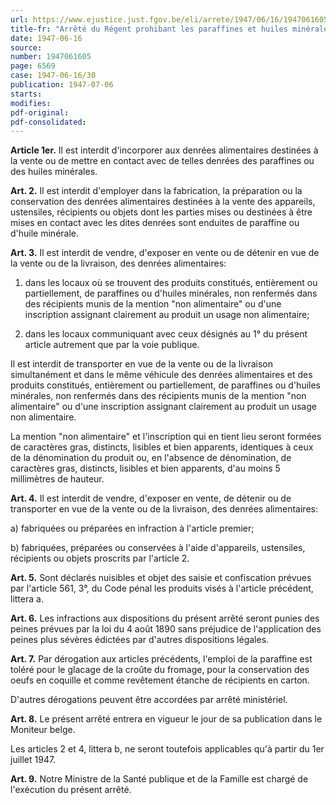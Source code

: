 ```yaml
---
url: https://www.ejustice.just.fgov.be/eli/arrete/1947/06/16/1947061605/justel
title-fr: "Arrêté du Régent prohibant les paraffines et huiles minérales dans les denrées alimentaires."
date: 1947-06-16
source:
number: 1947061605
page: 6569
case: 1947-06-16/30
publication: 1947-07-06
starts:
modifies:
pdf-original:
pdf-consolidated:
---
```


**Article 1er.** Il est interdit d'incorporer aux denrées alimentaires destinées à la vente ou de mettre en contact avec de telles denrées des paraffines ou des huiles minérales.

**Art. 2.** Il est interdit d'employer dans la fabrication, la préparation ou la conservation des denrées alimentaires destinées à la vente des appareils, ustensiles, récipients ou objets dont les parties mises ou destinées à être mises en contact avec les dites denrées sont enduites de paraffine ou d'huile minérale.

**Art. 3.** Il est interdit de vendre, d'exposer en vente ou de détenir en vue de la vente ou de la livraison, des denrées alimentaires:

1. dans les locaux où se trouvent des produits constitués, entièrement ou partiellement, de paraffines ou d'huiles minérales, non renfermés dans des récipients munis de la mention "non alimentaire" ou d'une inscription assignant clairement au produit un usage non alimentaire;

2. dans les locaux communiquant avec ceux désignés au 1° du présent article autrement que par la voie publique.

Il est interdit de transporter en vue de la vente ou de la livraison simultanément et dans le même véhicule des denrées alimentaires et des produits constitués, entièrement ou partiellement, de paraffines ou d'huiles minérales, non renfermés dans des récipients munis de la mention "non alimentaire" ou d'une inscription assignant clairement au produit un usage non alimentaire.

La mention "non alimentaire" et l'inscription qui en tient lieu seront formées de caractères gras, distincts, lisibles et bien apparents, identiques à ceux de la dénomination du produit ou, en l'absence de dénomination, de caractères gras, distincts, lisibles et bien apparents, d'au moins 5 millimètres de hauteur.

**Art. 4.** Il est interdit de vendre, d'exposer en vente, de détenir ou de transporter en vue de la vente ou de la livraison, des denrées alimentaires:

   a) fabriquées ou préparées en infraction à l'article premier;

   b) fabriquées, préparées ou conservées à l'aide d'appareils, ustensiles, récipients ou objets proscrits par l'article 2.

**Art. 5.** Sont déclarés nuisibles et objet des saisie et confiscation prévues par l'article 561, 3°, du Code pénal les produits visés à l'article précédent, littera a.

**Art. 6.** Les infractions aux dispositions du présent arrêté seront punies des peines prévues par la loi du 4 août 1890 sans préjudice de l'application des peines plus sévères édictées par d'autres dispositions légales.

**Art. 7.** Par dérogation aux articles précédents, l'emploi de la paraffine est toléré pour le glacage de la croûte du fromage, pour la conservation des oeufs en coquille et comme revêtement étanche de récipients en carton.

D'autres dérogations peuvent être accordées par arrêté ministériel.

**Art. 8.** Le présent arrêté entrera en vigueur le jour de sa publication dans le Moniteur belge.

Les articles 2 et 4, littera b, ne seront toutefois applicables qu'à partir du 1er juillet 1947.

**Art. 9.** Notre Ministre de la Santé publique et de la Famille est chargé de l'exécution du présent arrêté.
